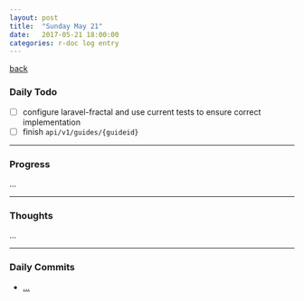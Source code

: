 ```yaml
---
layout: post
title:  "Sunday May 21"
date:   2017-05-21 18:00:00
categories: r-doc log entry
---
```


[back](/r-doc/summaries)

### Daily Todo

- [ ] configure laravel-fractal and use current tests to ensure correct implementation
- [ ] finish `api/v1/guides/{guideid}`

---

### Progress

...

---

### Thoughts 

...

---

### Daily Commits

- [...]()